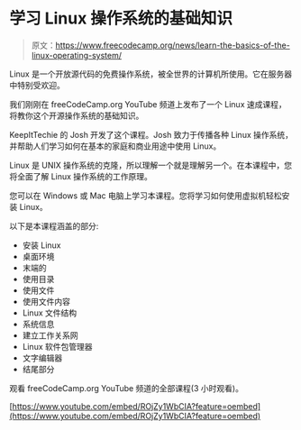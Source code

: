 # 学习 Linux 操作系统的基础知识

> 原文：<https://www.freecodecamp.org/news/learn-the-basics-of-the-linux-operating-system/>

Linux 是一个开放源代码的免费操作系统，被全世界的计算机所使用。它在服务器中特别受欢迎。

我们刚刚在 freeCodeCamp.org YouTube 频道上发布了一个 Linux 速成课程，将教你这个开源操作系统的基础知识。

KeepItTechie 的 Josh 开发了这个课程。Josh 致力于传播各种 Linux 操作系统，并帮助人们学习如何在基本的家庭和商业用途中使用 Linux。

Linux 是 UNIX 操作系统的克隆，所以理解一个就是理解另一个。在本课程中，您将全面了解 Linux 操作系统的工作原理。

您可以在 Windows 或 Mac 电脑上学习本课程。您将学习如何使用虚拟机轻松安装 Linux。

以下是本课程涵盖的部分:

*   安装 Linux
*   桌面环境
*   末端的
*   使用目录
*   使用文件
*   使用文件内容
*   Linux 文件结构
*   系统信息
*   建立工作关系网
*   Linux 软件包管理器
*   文字编辑器
*   结尾部分

观看 freeCodeCamp.org YouTube 频道的全部课程(3 小时观看)。

[https://www.youtube.com/embed/ROjZy1WbCIA?feature=oembed](https://www.youtube.com/embed/ROjZy1WbCIA?feature=oembed)
